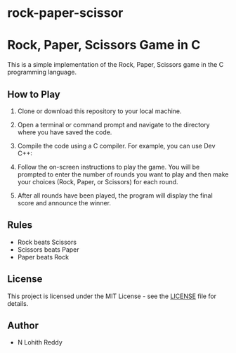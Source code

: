 # rock-paper-scissor

# Rock, Paper, Scissors Game in C

This is a simple implementation of the Rock, Paper, Scissors game in the C programming language.

## How to Play

1. Clone or download this repository to your local machine.

2. Open a terminal or command prompt and navigate to the directory where you have saved the code.

3. Compile the code using a C compiler. For example, you can use Dev C++:

    

5. Follow the on-screen instructions to play the game. You will be prompted to enter the number of rounds you want to play and then make your choices (Rock, Paper, or Scissors) for each round.

6. After all rounds have been played, the program will display the final score and announce the winner.

## Rules

- Rock beats Scissors
- Scissors beats Paper
- Paper beats Rock

## License

This project is licensed under the MIT License - see the [LICENSE](LICENSE) file for details.

## Author

- N Lohith Reddy


